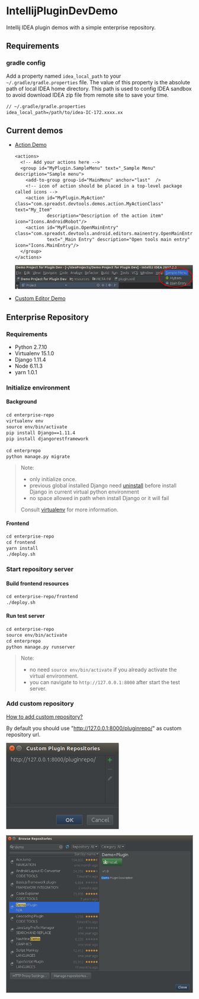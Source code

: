 # IntellijPluginDevDemo

Intellij IDEA plugin demos with a simple enterprise repository.

## Requirements

### gradle config

Add a property named `idea_local_path` to your `~/.gradle/gradle.properties` file. The value of this property is the absolute path of local IDEA home directory. This path is used to config IDEA sandbox to avoid download IDEA zip file from remote site to save your time.

```
// ~/.gradle/gradle.properties
idea_local_path=/path/to/idea-IC-172.xxxx.xx
```

## Current demos

- [Action Demo](src/main/java/com/spreadst/devtools/demos/action/MyActionClass.java)

  ```
  <actions>
    <!-- Add your actions here -->
    <group id="MyPlugin.SampleMenu" text="_Sample Menu" description="Sample menu">
      <add-to-group group-id="MainMenu" anchor="last"  />
      <!-- icon of action should be placed in a top-level package called icons -->
      <action id="MyPlugin.MyAction" class="com.spreadst.devtools.demos.action.MyActionClass" text="My_Item"
              description="Description of the action item" icon="Icons.AndroidRobot"/>
      <action id="MyPlugin.OpenMainEntry" class="com.spreadst.devtools.android.editors.mainentry.OpenMainEntryAction"
              text="_Main Entry" description="Open tools main entry" icon="Icons.MainEntry"/>
    </group>
  </actions>
  ```

  ![snapshot](snapshots/plugin_action_demo.png)

- [Custom Editor Demo](src/main/java/com/spreadst/devtools/editors/mainentry/)

## Enterprise Repository

### Requirements

  - Python 2.7.10
  - Virtualenv 15.1.0
  - Django 1.11.4
  - Node 6.11.3
  - yarn 1.0.1

### Initialize environment

#### Background

```
cd enterprise-repo
virtualenv env
source env/bin/activate
pip install Django==1.11.4
pip install djangorestframework

cd enterprepo
python manage.py migrate
```

> Note:
>
> - only initialize once.
> - previous global installed  Django need [uninstall][install django] before install Django in current virtual python environment
> - no space allowed in path when install Django or it will fail
>
> Consult [virtualenv][virtualenv] for more information.

#### Frontend

```
cd enterprise-repo
cd frontend
yarn install
./deploy.sh
```

### Start repository server

#### Build frontend resources

```
cd enterprise-repo/frontend
./deploy.sh
```

#### Run test server

```
cd enterprise-repo
source env/bin/activate
cd enterprepo
python manage.py runserver
```

> Note:
>
> - no need `source env/bin/activate` if you already activate the virtual environment.
> - you can navigate to `http://127.0.0.1:8000` after start the test server.

### Add custom repository

[How to add custom repository?][add custom repository]

By default you should use "http://127.0.0.1:8000/pluginrepo/" as custom repository url.

![Custom Plugin Repositories](./snapshots/custom_plugin_repositories.png)

![DemoPlugin in Custom Repository](./snapshots/demo_plugin_in_custom_repository.png)

<!-- Add links here -->
[virtualenv]: https://virtualenv.pypa.io/en/stable/
[install django]: https://docs.djangoproject.com/en/1.11/topics/install/
[add custom repository]: https://www.jetbrains.com/help/idea/managing-enterprise-plugin-repositories.html#add_plugin_repos
